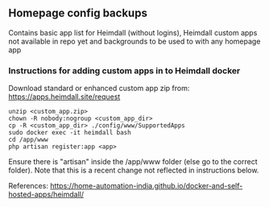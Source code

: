 ## Homepage config backups

Contains basic app list for Heimdall (without logins), Heimdall custom apps not available in repo yet and backgrounds to be used to with any homepage app

### Instructions for adding custom apps in to Heimdall docker

Download standard or enhanced custom app zip from: https://apps.heimdall.site/request

```
unzip <custom_app.zip>
chown -R nobody:nogroup <custom_app_dir>
cp -R <custom_app_dir> ./config/www/SupportedApps
sudo docker exec -it heimdall bash
cd /app/www
php artisan register:app <app>
```

Ensure there is "artisan" inside the /app/www folder (else go to the correct folder). Note that this is a recent change not reflected in instructions below.

References: https://home-automation-india.github.io/docker-and-self-hosted-apps/heimdall/
